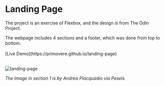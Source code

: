 # Landing Page
<p>The project is an exercise of Flexbox, and the design is from The Odin Project.</p>
The webpage includes 4 sections and a footer, which was done from top to bottom.
<br></br>
[Live Demo](https://primovere.github.io/landing-page)
<br></br>


![landing-page](https://user-images.githubusercontent.com/98173911/162707240-2cf6b64e-7420-4fa7-927d-47bf3e31f76e.png)
<p><em>The Image in section 1 is by Andrea Piacquadio via Pexels.</em></p>
